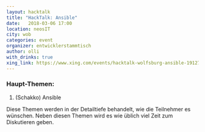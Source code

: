 ```yaml
---
layout: hacktalk
title: "HackTalk: Ansible"
date:   2018-03-06 17:00
location: neosIT
city: wob
categories: event
organizer: entwicklerstammtisch
author: olli
with_drinks: true
xing_link: https://www.xing.com/events/hacktalk-wolfsburg-ansible-1912719
---
```


### Haupt-Themen:

1. (Schakko) Ansible

Diese Themen werden in der Detailtiefe behandelt, wie die Teilnehmer es wünschen. Neben diesen Themen wird es wie üblich viel Zeit zum Diskutieren geben.

